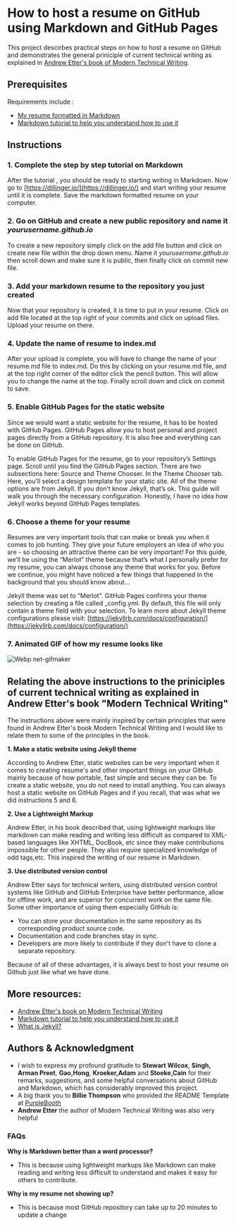 # How to host a resume on GitHub using Markdown and GitHub Pages
This project descirbes practical steps on how to host a resume on GitHub and demonstrates the general priniciple of current technical writing as explained in [Andrew Etter's book of Modern Technical Writing](https://www.amazon.ca/Modern-Technical-Writing-Introduction-Documentation-ebook/dp/B01A2QL9SS).

## Prerequisites

Requirements include : 
- [My resume formatted in Markdown](https://makumatj.github.io/)
- [Markdown tutorial to help you understand how to use it](https://www.markdowntutorial.com/)

## Instructions
### 1. Complete the step by step tutorial on Markdown
After the tutorial , you should be ready to starting writing in Markdown. Now go to [https://dillinger.io/](https://dillinger.io/) and start writing your resume until it is complete. Save the markdown formatted resume on your computer.
### 2. Go on GitHub and create a new public repository and name it _yourusername.github.io_
To create a new repository simply click on the add file button and click on create new file within the drop down menu. Name it _yourusername.github.io_ then scroll down and make sure it is public, then finally click on commit new file.
### 3. Add your markdown resume to the repository you just created
Now that your repository is created, it is time to put in your resume. Click on add file located at the top right of your commits and click on upload files. Upload your resume on there.

### 4. Update the name of resume to index.md
After your upload is complete, you will have to change the name of your resume.md file to index.md. Do this by clicking on  your resume.md file, and at the top right corner of the editor click the pencil button. This will allow you to change the name at the top. Finally scroll down and click on commit to save.

### 5. Enable GitHub Pages for the static website
Since we would want a static website for the resume, it has to be hosted with GitHub Pages. GitHub Pages allow you to host personal and project pages directly from a GitHub repository. It is also free and everything can be done on GitHub.

To enable GitHub Pages for the resume, go to your repository’s Settings page.
Scroll until you find the GitHub Pages section. There are two subsections here: Source and Theme Chooser. In the Theme Chooser tab. Here, you’ll select a design template for your static site. 
All of the theme options are from Jekyll. If you don’t know Jekyll, that’s ok. This guide will walk you through the necessary configuration. Honestly, I have no idea how Jekyll works beyond GitHub Pages templates.

### 6. Choose a theme for your resume
Resumes are very important tools that can make or break you when it comes to job hunting. They give your future employers an idea of who you are - so choosing an attractive theme can be very important! For this guide, we’ll be using the “Merlot” theme because that’s what I personally prefer for my resume, you can always choose any theme that works for you.
Before we continue, you might have noticed a few things that happened in the background that you should know about…

Jekyll theme was set to “Merlot”.
GitHub Pages confirms your theme selection by creating a file called _config.yml. By default, this file will only contain a theme field with your selection. To learn more about Jekyll theme configurations please visit: [https://jekyllrb.com/docs/configuration/](https://jekyllrb.com/docs/configuration/)


### 7. Animated GIF of how my resume looks like
![Webp net-gifmaker](https://user-images.githubusercontent.com/101964459/159418198-62cd9ad3-fe37-42b7-bcf5-b8733465ec4b.gif)

## Relating the above instructions to the priniciples of current technical writing as explained in Andrew Etter's book "Modern Technical Writing"
The instructions above were mainly inspired by certain principles that were found in Andrew Etter's book Modern Technical Writing and I would like to relate them to some of the principles in the book.

**1. Make a static website using Jekyll theme**

According to Andrew Etter, static websites can be very important when it comes to creating resume's and other important things on your GitHub mainly because of how portable, fast simple and secure they can be. To create a static website, you do not need to install anything. You can always host a static website on GitHub Pages and if you recall, that was what we did instructions 5 and 6.

**2. Use a Lightweight Markup**

Andrew Etter, in his book described that, using lightweight markups like markdown can make reading and writing less difficult as compared to XML-based languages like XHTML, DocBook, etc since they make contributions impossible for other people. They also require specialized knowledge of odd tags,etc. This inspired the writing of our resume in Markdown.

**3. Use distributed version control**

Andrew Etter says for technical writers, using distributed version control systems like  GitHub and GitHub Enterprise have better performance, allow for offline work, and are superior for concurrent work on the same file. Some other importance of using them especially GitHub is:
- You can store your documentation in the same repository as its corresponding product source code. 
- Documentation and code branches stay in sync.
- Developers are more likely to contribute if they don't have to clone a separate repository.

Because of all of these advantages, it is always best to host your resume on Github just like what we have done.

## More resources:
-  [Andrew Etter's book on Modern Technical Writing](https://www.amazon.ca/Modern-Technical-Writing-Introduction-Documentation-ebook/dp/B01A2QL9SS)
-  [Markdown tutorial to help you understand how to use it](https://www.markdowntutorial.com/)
-  [What is Jekyll?](https://jekyllrb.com/)

## Authors & Acknowledgment
 - I wish to express my profound gratitude to **Stewart Wilcox**, **Singh, Arman Preet**, **Gao,Hong**, **Kroeker,Adam** and **Stoeke,Cain** for their remarks, suggestions, and some helpful conversations about GitHub and Markdown, which has considerably improved this project.
  - A big thank you to **Billie Thompson**  who provided the README Template at [PurpleBooth](https://github.com/PurpleBooth)
  - **Andrew Etter** the author of  Modern Technical Writing was also very helpful
 
### FAQs
**Why is Markdown better than a word processor?**
- This is because using lightweight markups like Markdown can make reading and writing less difficult to understand and makes it easy for others to contribute.

**Why is my resume not showing up?**
- This is because most GitHub repository can take up to 20 minutes to update a change
